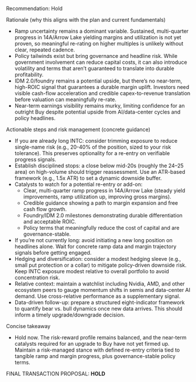 Recommendation: Hold

Rationale (why this aligns with the plan and current fundamentals)
- Ramp uncertainty remains a dominant variable. Sustained, multi-quarter progress in 14A/Arrow Lake yielding margins and utilization is not yet proven, so meaningful re-rating on higher multiples is unlikely without clear, repeated cadence.
- Policy tailwinds exist but bring governance and headline risk. While government involvement can reduce capital costs, it can also introduce volatility and terms that aren’t guaranteed to translate into durable profitability.
- IDM 2.0/foundry remains a potential upside, but there’s no near-term, high-ROIC signal that guarantees a durable margin uplift. Investors need visible cash-flow acceleration and credible capex-to-revenue translation before valuation can meaningfully re-rate.
- Near-term earnings visibility remains murky, limiting confidence for an outright Buy despite potential upside from AI/data-center cycles and policy headlines.

Actionable steps and risk management (concrete guidance)
- If you are already long INTC: consider trimming exposure to reduce single-name risk (e.g., 20-40% of the position, sized to your risk tolerance). This preserves optionality for a re-entry on verifiable progress signals.
- Establish disciplined stops: a close below mid-20s (roughly the 24–25 area) on high-volume should trigger reassessment. Use an ATR-based framework (e.g., 1.5x ATR) to set a dynamic downside buffer.
- Catalysts to watch for a potential re-entry or add-on:
  - Clear, multi-quarter ramp progress in 14A/Arrow Lake (steady yield improvements, ramp utilization up, improving gross margins).
  - Credible guidance showing a path to margin expansion and free cash flow growth.
  - Foundry/IDM 2.0 milestones demonstrating durable differentiation and acceptable ROIC.
  - Policy terms that meaningfully reduce the cost of capital and are governance-stable.
- If you’re not currently long: avoid initiating a new long position on headlines alone. Wait for concrete ramp data and margin trajectory signals before getting engaged.
- Hedging and diversification: consider a modest hedging sleeve (e.g., small put protection or a collar) to mitigate policy-driven downside risk. Keep INTC exposure modest relative to overall portfolio to avoid concentration risk.
- Relative context: maintain a watchlist including Nvidia, AMD, and other ecosystem peers to gauge momentum shifts in semis and data-center AI demand. Use cross-relative performance as a supplementary signal.
- Data-driven follow-up: prepare a structured eight-indicator framework to quantify bear vs. bull dynamics once new data arrives. This should inform a timely upgrade/downgrade decision.

Concise takeaway
- Hold now. The risk-reward profile remains balanced, and the near-term catalysts required for an upgrade to Buy have not yet firmed up. Maintain a risk-managed stance with defined re-entry criteria tied to tangible ramp and margin progress, plus governance-stable policy terms.

FINAL TRANSACTION PROPOSAL: **HOLD**